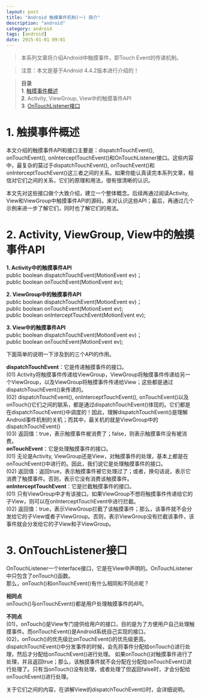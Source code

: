 ```yaml
---
layout: post
title: "Android 触摸事件机制(一) 简介"
description: "android"
category: android
tags: [android]
date: 2015-01-01 09:01
---
```



> 本系列文章将介绍Android中触摸事件，即Touch Event的传递机制。

> 注意：本文是基于Android 4.4.2版本进行介绍的！

> **目录**  
> **1**. [触摸事件概述](#anchor1)  
> **2**. Activity, ViewGroup, View中的触摸事件API[](#anchor2)  
> **3**. [OnTouchListener接口](#anchor3)  



<a name="anchor1"></a>
# 1. 触摸事件概述

本文介绍的触摸事件API和接口主要是：dispatchTouchEvent(), onTouchEvent(), onInterceptTouchEvent()和OnTouchListener接口。这些内容中，最复杂的莫过于dispatchTouchEvent(), onTouchEvent()和onInterceptTouchEvent()这三者之间的关系。如果你能认真读完本系列文章，相信对它们之间的关系，它们的原理和用法，很有很清晰的认识。

本文先对这些接口做个大致介绍，建立一个整体概念。后续再通过阅读Activity, View和ViewGroup中触摸事件API的源码，来对认识这些API；最后，再通过几个示例来进一步了解它们，同时也了解它们的用法。


<a name="anchor2"></a>
# 2. Activity, ViewGroup, View中的触摸事件API

**1. Activity中的触摸事件API**  
public boolean dispatchTouchEvent(MotionEvent ev)；  
public boolean onTouchEvent(MotionEvent ev); 

**2. ViewGroup中的触摸事件API**  
public boolean dispatchTouchEvent(MotionEvent ev)；  
public boolean onTouchEvent(MotionEvent ev);  
public boolean onInterceptTouchEvent(MotionEvent ev);

**3. View中的触摸事件API**  
public boolean dispatchTouchEvent(MotionEvent ev)；  
public boolean onTouchEvent(MotionEvent ev); 


下面简单的说明一下涉及到的三个API的作用。

**dispatchTouchEvent**：它是传递触摸事件的接口。  
(01) Activity将触摸事件传递给ViewGroup，ViewGroup将触摸事件传递给另一个ViewGroup，以及ViewGroup将触摸事件传递给View；这些都是通过dispatchTouchEvent()来传递的。  
(02) dispatchTouchEvent(), onInterceptTouchEvent(), onTouchEvent()以及onTouch()它们之间的联系，都是通过dispatchTouchEvent()体现的。它们都是在dispatchTouchEvent()中调度的！因此，理解dispatchTouchEvent()是理解Android事件机制的关机；而其中，最关机的就是ViewGroup中的dispatchTouchEvent()  
(03) 返回值：true，表示触摸事件被消费了；false，则表示触摸事件没有被消费。  
**onTouchEvent**：它是处理触摸事件的接口。  
(01) 无论是Activity, ViewGroup还是View，对触摸事件的处理，基本上都是在onTouchEvent()中进行的。因此，我们说它是处理触摸事件的接口。  
(02) 返回值：返回true，表示触摸事件被它处理过了；或者，换句话说，表示它消费了触摸事件。否则，表示它没有消费该触摸事件。  
**onInterceptTouchEvent**：它是拦截触摸事件的接口。  
(01) 只有ViewGroup中才有该接口。如果ViewGroup不想将触摸事件传递给它的子View，则可以在onInterceptTouchEvent中进行拦截。  
(02) 返回值：true，表示ViewGroup拦截了该触摸事件；那么，该事件就不会分发给它的子View或者子ViewGroup。否则，表示ViewGroup没有拦截该事件，该事件就会分发给它的子View和子ViewGroup。



<a name="anchor3"></a>
# 3. OnTouchListener接口

OnTouchListener一个interface接口，它是在View中声明的。OnTouchListener中只包含了onTouch()函数。  
那么，onTouch()和onTouchEvent()有什么相同和不同点呢？

**相同点**  
onTouch()与onTouchEvent()都是用户处理触摸事件的API。

**不同点**  
(01)，onTouch()是View专门提供给用户的接口，目的是为了方便用户自己处理触摸事件。而onTouchEvent()是Android系统自己实现的接口。  
(02)，onTouch()的优先级比onTouchEvent()的优先级更高。  
    dispatchTouchEvent()中分发事件的时候，会先将事件分配给onTouch()进行处理，然后才分配给onTouchEvent()进行处理。  如果onTouch()对触摸事件进行了处理，并且返回true；那么，该触摸事件就不会分配在分配给onTouchEvent()进行处理了。只有当onTouch()没有处理，或者处理了但返回false时，才会分配给onTouchEvent()进行处理。

关于它们之间的内容，在讲解View的dispatchTouchEvent()时，会详细说明。
